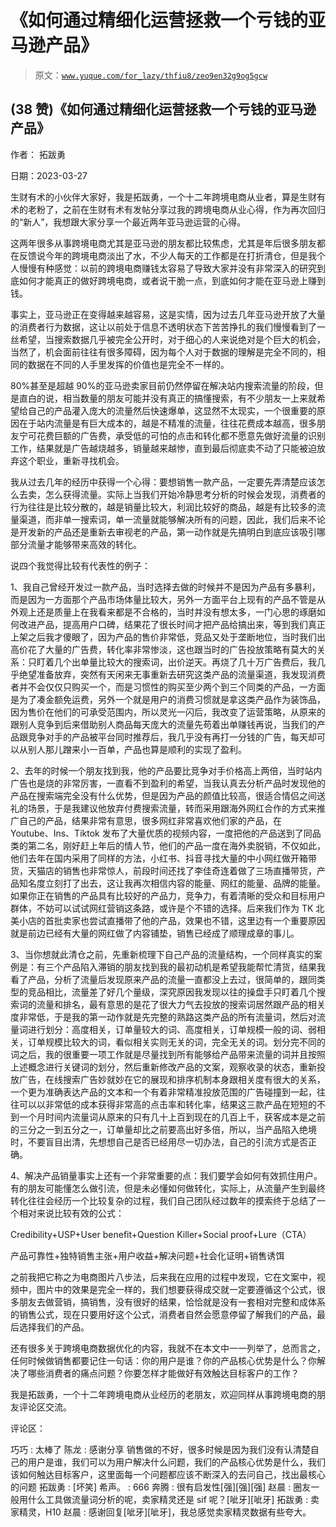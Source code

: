 # 《如何通过精细化运营拯救一个亏钱的亚马逊产品》

> 原文：[`www.yuque.com/for_lazy/thfiu8/zeo9en32g9og5gcw`](https://www.yuque.com/for_lazy/thfiu8/zeo9en32g9og5gcw)



## (38 赞)《如何通过精细化运营拯救一个亏钱的亚马逊产品》 

作者： 拓跋勇 

日期：2023-03-27 

生财有术的小伙伴大家好，我是拓跋勇，一个十二年跨境电商从业者，算是生财有术的老粉了，之前在生财有术有发帖分享过我的跨境电商从业心得，作为再次回归的“新人”，我想跟大家分享一个最近两年亚马逊运营的心得。 

这两年很多从事跨境电商尤其是亚马逊的朋友都比较焦虑，尤其是年后很多朋友都在反馈说今年的跨境电商淡出了水，不少人每天的工作都是在打折清仓，但是我个人慢慢有种感觉：以前的跨境电商赚钱太容易了导致大家并没有非常深入的研究到底如何才能真正的做好跨境电商，或者说干脆一点，到底如何才能在亚马逊上赚到钱。 

事实上，亚马逊正在变得越来越容易，这是实情，因为过去几年亚马逊开放了大量的消费者行为数据，这让以前处于信息不透明状态下苦苦挣扎的我们慢慢看到了一丝希望，当搜索数据几乎被完全公开时，对于细心的人来说绝对是个巨大的机会，当然了，机会面前往往有很多障碍，因为每个人对于数据的理解是完全不同的，相同的数据在不同的人手里发挥的价值也是完全不一样的。 

80%甚至是超越 90%的亚马逊卖家目前仍然停留在解决站内搜索流量的阶段，但是直白的说，相当数量的朋友可能并没有真正的搞懂搜索，有不少朋友一上来就希望给自己的产品灌入庞大的流量然后快速爆单，这显然不太现实，一个很重要的原因在于站内流量是有巨大成本的，越是不精准的流量，往往花费成本越高，很多朋友宁可花费巨额的广告费，承受低的可怕的点击和转化都不愿意先做好流量的识别工作，结果就是广告越烧越多，销量越来越惨，直到最后彻底卖不动了只能被迫放弃这个职业，重新寻找机会。 

我从过去几年的经历中获得一个心得：要想销售一款产品，一定要先弄清楚应该怎么去卖，怎么获得流量。实际上当我们开始冷静思考分析的时候会发现，消费者的行为往往是比较分散的，越是销量比较大，利润比较好的商品，越是有比较多的流量渠道，而非单一搜索词，单一流量就能够解决所有的问题，因此，我们后来不论是开发新的产品还是重新去审视老的产品，第一动作就是先搞明白到底应该吸引哪部分流量才能够带来高效的转化。 

说四个我觉得比较有代表性的例子： 

1、我自己曾经开发过一款产品，当时选择去做的时候并不是因为产品有多暴利，而是因为一方面那个产品市场体量比较大，另外一方面平台上现有的产品不管是从外观上还是质量上在我看来都是不合格的，当时并没有想太多，一门心思的琢磨如何改进产品，提高用户口碑，结果花了很长时间才把产品给搞出来，等到我们真正上架之后我才傻眼了，因为产品的售价非常低，竞品又处于垄断地位，当时我们出高价花了大量的广告费，转化率非常惨淡，这也跟当时的广告投放策略有莫大的关系：只盯着几个出单量比较大的搜索词，出价逆天。再烧了几十万广告费后，我几乎绝望准备放弃，突然有天闲来无事重新去研究这类产品的流量渠道，我发现消费者并不会仅仅只购买一个，而是习惯性的购买至少两个到三个同类的产品，一方面是为了凑金额免运费，另外一个就是用户的消费习惯就是拿这类产品作为装饰品，因为售价在他们的可承受范围内，所以灵光一闪后，我改变了运营策略，从原来的跟别人竞争到后来借助别人商品每天庞大的流量先苟着出单赚钱再说，当我们的产品跟竞争对手的产品被平台同时推荐后，我几乎没有再打一分钱的广告，每天却可以从别人那儿蹭来小一百单，产品也算是顺利的实现了盈利。 

2、去年的时候一个朋友找到我，他的产品要比竞争对手价格高上两倍，当时站内广告也是烧的非常厉害，一直看不到盈利的希望，当我认真去分析产品时发现他的产品在搜索端完全没有什么优势，但是因为产品的颜值比较高，很适合情侣之间送礼的场景，于是我建议他放弃付费搜索流量，转而采用跟海外网红合作的方式来推广自己的产品，结果非常有意思，很多网红非常喜欢他们家的产品，在 Youtube、Ins、Tiktok 发布了大量优质的视频内容，一度把他的产品送到了同品类的第二名，刚好赶上年后的情人节，他们的产品一度在海外卖脱销，不仅如此，他们去年在国内采用了同样的方法，小红书、抖音寻找大量的中小网红做开箱带货，天猫店的销售也非常惊人，前段时间还找了李佳奇连着做了三场直播带货，产品知名度立刻打了出去，这让我再次相信内容的能量、网红的能量、品牌的能量。如果你正在销售的产品具有比较好的产品力，竞争力，有着清晰的受众和目标用户群体，不妨可以试试网红营销这条路，或许是个不错的选择。后来我们作为 TK 北美小店的首批卖家也尝试直播带了他的产品，效果也不错，这里边有一个重要原因就是前边已经有大量的网红做了内容铺垫，销售已经成了顺理成章的事儿。 

3、当你想就此清仓之前，先重新梳理下自己产品的流量结构，一个同样真实的案例是：有三个产品陷入滞销的朋友找到我的最初动机是希望我能帮忙清货，结果我看了产品，分析了流量后发现原来产品的流量一直都没上去过，很简单的，跟同类型的竞品相比，流量差了好几个量级，深究原因我发现以往的操盘手只盯着几个搜索词的流量和排名，最有意思的是花了很大力气去投放的搜索词居然跟产品的相关度非常低，于是我的第一动作就是先完整的熟路这类产品的所有流量词，然后对流量词进行划分：高度相关，订单量较大的词、高度相关，订单规模一般的词、弱相关，订单规模比较大的词，看似相关实则无关的词，完全无关的词。划分完不同的词之后，我的很重要一项工作就是尽量找到所有能够给产品带来流量的词并且按照上述概念进行关键词的划分，然后重新修改产品的文案，观察收录的状态，重新投放广告，在线搜索广告妙就妙在它的展现和排序机制本身跟相关度有很大的关系，一个更为准确表达产品的文本和一个有着非常精准投放范围的广告碰撞到一起，往往可以以非常低的成本获得非常高的点击率和转化率，结果这三款产品在短短的不到一个月时间内流量词从原来的只有几十上百到现在的几百上千，获客成本是之前的三分之一到五分之一，订单量却比之前要高出好多倍，所以，当产品陷入绝境时，不要盲目出清，先想想自己是否已经用尽一切办法，自己的引流方式是否正确。 

4、解决产品销量事实上还有一个非常重要的点：我们要学会如何有效抓住用户。有的朋友可能懂怎么做引流，但是未必懂如何做转化，实际上，从流量产生到最终转化往往会经历一个比较复杂的过程，我们自己团队经过数年的摸索终于总结了一个相对来说比较有效的公式： 

Credibility+USP+User benefit+Question Killer+Social proof+Lure（CTA） 

产品可靠性+独特销售主张+用户收益+解决问题+社会化证明+销售诱饵 

之前我把它称之为电商图片八步法，后来我在应用的过程中发现，它在文案中，视频中，图片中的效果是完全一样的，我们想要获得成交就一定要遵循这个公式，很多朋友去做营销，搞销售，没有很好的结果，恰恰就是没有一套相对完整和成体系的销售公式，现在只要用好这个公式，消费者自然会愿意停留了解我们的产品，最后选择我们的产品。 

还有很多关于跨境电商数据优化的内容，我就不在本文中一一列举了，总而言之，任何时候做销售都要记住一句话：你的用户是谁？你的产品核心优势是什么？你解决了哪些消费者的痛点问题？你要怎样才能做好有效触达目标客户的工作？ 

我是拓跋勇，一个十二年跨境电商从业经历的老朋友，欢迎同样从事跨境电商的朋友评论区交流。 

评论区： 

巧巧 : 太棒了 陈龙 : 感谢分享 销售做的不好，很多时候是因为我们没有认清楚自己的用户是谁，我们可以为用户解决什么问题，我们的产品核心优势是什么，我们该如何触达目标客户，这里面每一个问题都应该不断深入的去问自己，找出最核心的问题 拓跋勇 : [坏笑] 希声。 : 666 奔腾 : 很有启发性[强][强][强] 赵晨 : 圈友一般用什么工具做流量词分析的呢，卖家精灵还是 sif 呢？[呲牙][呲牙] 拓跋勇 : 卖家精灵，H10 赵晨 : 感谢回复[呲牙][呲牙]，我总感觉卖家精灵数据有些夸大。